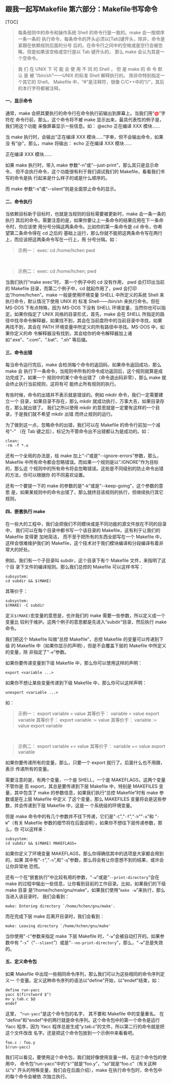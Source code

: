 ## 跟我一起写Makefile 第六部分：Makefile书写命令

[TOC]


>每条规则中的命令和操作系统 Shell 的命令行是一致的。make 会一按顺序一条一条的 执行命令，每条命令的开头必须以[Tab]键开头，除非，命令是紧跟在依赖规则后面的分号 后的。在命令行之间中的空格或是空行会被忽略，但是如果该空格或空行是以 Tab 键开头的， 那么 make 会认为其是一个空命令。

> 我 们 在 UNIX 下 可 能 会 使 用 不 同 的 Shell ， 但 是 make 的 命 令 默 认 是 被 “/bin/sh”——UNIX 的标准 Shell 解释执行的。 除非你特别指定一个其它的 Shell。 Makefile 中，“#”是注释符，很像 C/C++中的“//”，其后的本行字符都被注释。


#### 一、显示命令

通常，make 会把其要执行的命令行在命令执行前输出到屏幕上。当我们用“<font color= red>**@**</font>”字符在 命令行前，那么，这个命令将不被 make 显示出来，最具代表性的例子是，我们用这个功能 来像屏幕显示一些信息。如： @echo 正在编译 XXX 模块......

当 make 执行时，会输出“正在编译 XXX 模块......”字串，但不会输出命令，如果没 有“@”，那么，make 将输出： echo 正在编译 XXX 模块......

正在编译 XXX 模块......

如果 make 执行时，带入 make 参数“-n”或“--just-print”，那么其只是显示命令， 但不会执行命令，这个功能很有利于我们调试我们的 Makefile，看看我们书写的命令是执 行起来是什么样子的或是什么顺序的。

而 make 参数“-s”或“--slient”则是全面禁止命令的显示。


#### 二、命令执行
当依赖目标新于目标时，也就是当规则的目标需要被更新时，make 会一条一条的执行 其后的命令。需要注意的是，如果你要让上一条命令的结果应用在下一条命令时，你应该使 用分号分隔这两条命令。比如你的第一条命令是 cd 命令，你希望第二条命令得在 cd 之后的 基础上运行，那么你就不能把这两条命令写在两行上，而应该把这两条命令写在一行上，用 分号分隔。如：
> 示例一： 
exec:
cd /home/hchen 
pwd

<br>

> 示例二： 
exec:
cd /home/hchen; pwd


当我们执行“make exec”时， 第一个例子中的 cd 没有作用， pwd 会打印出当前的 Makefile 目录，而第二个例子中，cd 就起作用了，pwd 会打印出“/home/hchen”。make 一般是使用环境变量 SHELL 中所定义的系统 Shell 来执行命令，默认情况下使用 UNIX 的 标准 Shell——/bin/sh 来执行命令。但在 MS-DOS 下有点特殊，因为 MS-DOS 下没有 SHELL 环境变量，当然你也可以指定。如果你指定了 UNIX 风格的目录形式，首先，make 会在 SHELL 所指定的路径中找寻命令解释器，如果找不到，其会在当前盘符中的当前目录中寻找，如果 再找不到，其会在 PATH 环境变量中所定义的所有路径中寻找。MS-DOS 中，如果你定义的命 令解释器没有找到，其会给你的命令解释器加上诸如“.exe”、“.com”、“.bat”、“.sh” 等后缀。


#### 三、命令出错

每当命令运行完后，make 会检测每个命令的返回码，如果命令返回成功，那么 make 会 执行下一条命令，当规则中所有的命令成功返回后，这个规则就算是成功完成了。如果一个 规则中的某个命令出错了（命令退出码非零），那么 make 就会终止执行当前规则，这将有可 能终止所有规则的执行。

有些时候，命令的出错并不表示就是错误的。例如 mkdir 命令，我们一定需要建立一个 目录，如果目录不存在，那么 mkdir 就成功执行，万事大吉，如果目录存在，那么就出错了。 我们之所以使用 mkdir 的意思就是一定要有这样的一个目录，于是我们就不希望 mkdir 出错 而终止规则的运行。

为了做到这一点，忽略命令的出错，我们可以在 Makefile 的命令行前加一个减号“-” （在 Tab 键之后），标记为不管命令出不出错都认为是成功的。如：

```
clean:
-rm -f *.o
```

还有一个全局的办法是，给 make 加上“-i”或是“--ignore-errors”参数，那么， Makefile 中所有命令都会忽略错误。而如果一个规则是以“.IGNORE”作为目标的，那么这 个规则中的所有命令将会忽略错误。这些是不同级别的防止命令出错的方法，你可以根据你 的不同喜欢设置。

还有一个要提一下的 make 的参数的是“-k”或是“--keep-going”，这个参数的意思 是，如果某规则中的命令出错了，那么就终目该规则的执行，但继续执行其它规则。



#### 四、嵌套执行 make

在一些大的工程中，我们会把我们不同模块或是不同功能的源文件放在不同的目录中， 我们可以在每个目录中都书写一个该目录的 Makefile，这有利于让我们的 Makefile 变得更 加地简洁， 而不至于把所有的东西全部写在一个 Makefile 中， 这样会很难维护我们的 Makefile，这个技术对于我们模块编译和分段编译有着非常大的好处。

例如，我们有一个子目录叫 subdir，这个目录下有个 Makefile 文件，来指明了这个目 录下文件的编译规则。那么我们总控的 Makefile 可以这样书写：

```
subsystem:
cd subdir && $(MAKE)
```

其等价于：

```
subsystem: 
$(MAKE) -C subdir
```

定义`$(MAKE)`宏变量的意思是，也许我们的 make 需要一些参数，所以定义成一个变量比 较利于维护。这两个例子的意思都是先进入“subdir”目录，然后执行 make 命令。

我们把这个 Makefile 叫做“总控 Makefile”，总控 Makefile 的变量可以传递到下级 的 Makefile 中（如果你显示的声明），但是不会覆盖下层的 Makefile 中所定义的变量，除 非指定了“`-e`”参数。

如果你要传递变量到下级 Makefile 中，那么你可以使用这样的声明：

```
export <variable ...>
```

如果你不想让某些变量传递到下级 Makefile 中，那么你可以这样声明：

```
unexport <variable ...>
```

如：

> 示例一：
export variable = value
其等价于：
variable = value export variable
其等价于：
export variable := value
其等价于：
variable := value export variable

<br>

> 示例二：
export variable += value
其等价于：
variable += value export variable

如果你要传递所有的变量，那么，只要一个 export 就行了。后面什么也不用跟，表示 传递所有的变量。

需要注意的是，有两个变量，一个是 SHELL，一个是 MAKEFLAGS，这两个变量不管你是 否 export，其总是要传递到下层 Makefile 中，特别是 MAKEFILES 变量，其中包含了 make 的参数信息，如果我们执行“总控 Makefile”时有 make 参数或是在上层 Makefile 中定义 了这个变量，那么 MAKEFILES 变量将会是这些参数，并会传递到下层 Makefile 中，这是一 个系统级的环境变量。

但是 make 命令中的有几个参数并不往下传递，它们是“`-C`”,“`-f`”,“`-h`”“`-o`”和 “`-W`”（有关 Makefile 参数的细节将在后面说明），如果你不想往下层传递参数，那么，你 可以这样来：

```
subsystem:
cd subdir && $(MAKE) MAKEFLAGS=
```

如果你定义了环境变量 MAKEFLAGS，那么你得确信其中的选项是大家都会用到的，如果 其中有“`-t`”,“`-n`”,和“`-q`”参数，那么将会有让你意想不到的结果，或许会让你异常地 恐慌。

还有一个在“嵌套执行”中比较有用的参数，“`-w`”或是“`--print-directory`”会在 make 的过程中输出一些信息，让你看到目前的工作目录。比如，如果我们的下级 make 目录 是“/home/hchen/gnu/make”，如果我们使用“`make -w`”来执行，那么当进入该目录时， 我们会看到：

```
make: Entering directory `/home/hchen/gnu/make'.
```

而在完成下层 make 后离开目录时，我们会看到：


```
make: Leaving directory `/home/hchen/gnu/make'
```

当你使用“`-C`”参数来指定 make 下层 Makefile 时，“`-w`”会被自动打开的。如果参数中有 “`-s`”（“`--slient`”）或是“`--no-print-directory`”，那么，“`-w`”总是失效的。


#### 五、定义命令包

如果 Makefile 中出现一些相同命令序列，那么我们可以为这些相同的命令序列定义一 个变量。定义这种命令序列的语法以“define”开始，以“endef”结束，如：

```
define run-yacc 
yacc $(firstword $^) 
mv y.tab.c $@ 
endef
```

这里， “`run-yacc`”是这个命令包的名字， 其不要和 Makefile 中的变量重名。 在 “define”和“endef”中的两行就是命令序列。这个命令包中的第一个命令是运行 Yacc 程序，因为 Yacc 程序总是生成“y.tab.c”的文件，所以第二行的命令就是把这个文件改改 名字。还是把这个命令包放到一个示例中来看看吧。

```
foo.c : foo.y 
$(run-yacc)
```

我们可以看见，要使用这个命令包，我们就好像使用变量一样。在这个命令包的使用中， 命令包“run-yacc”中的“`$^`”就是“foo.y”，“`$@`”就是“foo.c”（有关这种以“`$`” 开头的特殊变量，我们会在后面介绍），make 在执行命令包时，命令包中的每个命令会被依 次独立执行。
